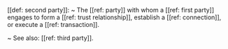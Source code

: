 [[def: second party]]:
~ The [[ref: party]] with whom a [[ref: first party]] engages to form a [[ref: trust relationship]], establish a [[ref: connection]], or execute a [[ref: transaction]].

~ See also: [[ref: third party]].


